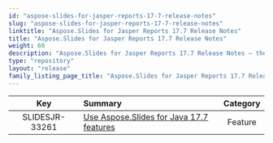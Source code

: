 ```yaml
---
id: "aspose-slides-for-jasper-reports-17-7-release-notes"
slug: "aspose-slides-for-jasper-reports-17-7-release-notes"
linktitle: "Aspose.Slides for Jasper Reports 17.7 Release Notes"
title: "Aspose.Slides for Jasper Reports 17.7 Release Notes"
weight: 60
description: "Aspose.Slides for Jasper Reports 17.7 Release Notes – the latest updates and fixes."
type: "repository"
layout: "release"
family_listing_page_title: "Aspose.Slides for Jasper Reports 17.7 Release Notes"
---
```


|**Key** |**Summary** |**Category** |
| :-: | :- | :-: |
|SLIDESJR-33261|[Use Aspose.Slides for Java 17.7 features](/slides/java/release-notes/2017/aspose-slides-for-java-17-7-release-notes/)|Feature|

